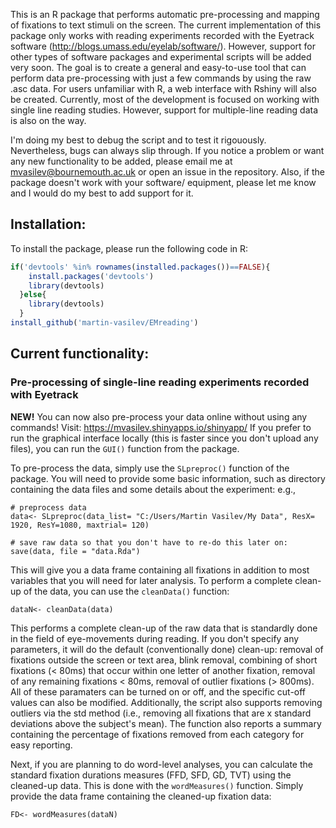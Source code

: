 This is an R package that performs automatic pre-processing and mapping of fixations to text stimuli on the screen. The current implementation of this package only works with reading experiments recorded with the Eyetrack software (http://blogs.umass.edu/eyelab/software/). However, support for other types of software packages and experimental scripts will be added very soon. The goal is to create a general and easy-to-use tool that can perform data pre-processing with just a few commands by using the raw .asc data. For users unfamiliar with R, a web interface with Rshiny will also be created. Currently, most of the development is focused on working with single line reading studies. However, support for multiple-line reading data is also on the way.

I'm doing my best to debug the script and to test it rigouously. Nevertheless, bugs can always slip through. If you notice a problem or want any new functionality to be added, please email me at mvasilev@bournemouth.ac.uk or open an issue in the repository. Also, if the package doesn't work with your software/ equipment, please let me know and I would do my best to add support for it.

## Installation:

To install the package, please run the following code in R:

``` R
if('devtools' %in% rownames(installed.packages())==FALSE){
    install.packages('devtools')
    library(devtools)
  }else{
    library(devtools)
  }
install_github('martin-vasilev/EMreading')
```

## Current functionality:

### Pre-processing of single-line reading experiments recorded with Eyetrack

**NEW!** You can now also pre-process your data online without using any commands! Visit: https://mvasilev.shinyapps.io/shinyapp/ 
If you prefer to run the graphical interface locally (this is faster since you don't upload any files), you can run the `GUI()` function from the package.

To pre-process the data, simply use the `SLpreproc()` function of the package. You will need to provide some basic information, such as directory containing the data files and some details about the experiment: e.g.,

```
# preprocess data
data<- SLpreproc(data_list= "C:/Users/Martin Vasilev/My Data", ResX= 1920, ResY=1080, maxtrial= 120)

# save raw data so that you don't have to re-do this later on:
save(data, file = "data.Rda")
```

This will give you a data frame containing all fixations in addition to most variables that you will need for later analysis.
To perform a complete clean-up of the data, you can use the `cleanData()` function:

```
dataN<- cleanData(data)
```
This performs a complete clean-up of the raw data that is standardly done in the field of eye-movements during reading. If you don't specify any parameters, it will do the default (conventionally done) clean-up: removal of fixations outside the screen or text area, blink removal, combining of short fixations (< 80ms) that occur within one letter of another fixation, removal of any remaining fixations < 80ms, removal of outlier fixations (> 800ms). All of these paramaters can be turned on or off, and the specific cut-off values can also be modified. Additionally, the script also supports removing outliers via the std method (i.e., removing all fixations that are x standard deviations above the subject's mean). The function also reports a summary containing the percentage of fixations removed from each category for easy reporting.

Next, if you are planning to do word-level analyses, you can calculate the standard fixation durations measures (FFD, SFD, GD, TVT) using the cleaned-up data. This is done with the `wordMeasures()` function. Simply provide the data frame containing the cleaned-up fixation data:

```
FD<- wordMeasures(dataN)
```


